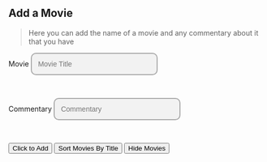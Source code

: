 ## Add a Movie
> Here you can add the name of a movie and any commentary about it that you have

<body>
<style>
custom-field input {
  border: 2px solid darkgrey;
  -webkit-appearance: none;
  -ms-appearance: none;
  -moz-appearance: none;
  appearance: none;
  background: #f2f2f2;
  padding: 12px;
  border-radius: 10px;
  width: 250px;
  font-size: 14px;
}
</style>
<style>
.center {
  margin: auto;
  width: 60%;
  border: 3px solid  #FFD133;
  padding: 10px;
}
.sortTitle {
  margin: auto;
  color: white;
  border: 3px solid  #FFC133;
  padding: 12px;
  margin-top: 30px;
  margin-bottom: 30px;
}
.movieBody {
  margin: auto;
  color: white;
  border: 3px solid  #FFC133;
  padding: 12px;
  width: 1000px;
  background: #f2f2f2;
}
img {
  width: 30px;
  height: 30px;
}
</style>
<form>
    <custom-field class="formBox">
        <label for="ftitle">Movie</label>
        <input type="text" id="ftitle" placeholder="Movie Title"/>
    </custom-field>
    <p>&nbsp;&nbsp;&nbsp;&nbsp;&nbsp;</p>
    <custom-field class="formBox">
        <label for="commentary">Commentary</label>
        <input type="text" id="commentary" placeholder="Commentary"/>
    </custom-field>
    <p>&nbsp;&nbsp;&nbsp;&nbsp;&nbsp;</p>
    <custom-field class="formBox">
        <button id="btn">Click to Add</button>
    </custom-field>
    <button onclick="logSort()">Sort Movies By Title</button>
    <button onclick="hideMovies()">Hide Movies</button>
</form>
<script>
    let movies = [];
    // example {id:1592304983049, title: 'Avengers: Endgame', commentary: 'good action scenes.'}
    const addMovie = (ev)=>{
        ev.preventDefault();  //stops the form submitting automatically
        create_movie()
        let movie = {
            DateID: Date.now(),
            ftitle: document.getElementById('ftitle').value,
            commentary: document.getElementById('commentary').value,
            likes: 0
        }
        movies.push(movie);
        document.forms[0].reset(); // to clear the form for the next entries
        console.warn('added' , {movies} ); // displays array in the console
        //saving to localStorage
        localStorage.setItem('MyMovieList', JSON.stringify(movies) );
        Addmovie()
    }
    document.addEventListener('DOMContentLoaded', ()=>{
        document.getElementById('btn').addEventListener('click', addMovie);
    });
    //Title
    const newTitle = document.createElement("H1");
    newTitle.innerText = '\xa0\xa0' + "Displayed below are your movies and commentary"
    document.body.appendChild(newTitle)
    // Creating Body
    var bodyDiv = document.createElement("div");
    document.body.appendChild(bodyDiv);
    bodyDiv.classList.add('movieBody');
    //Hide Movies
    function hideMovies() {
          event.preventDefault();
          removeAllChildNodes(bodyDiv);
          console.log(movies);
        }  
    // find
    function addLike(value) {
        for (var i=0;i<movies.length;i+=1) {
            if (movies[i].DateID === value) {
                movies[i].likes += 1
                console.log("Likes: " + movies[i].likes)
            }
            else {
                console.log("no")
            }
        }
    }
    function Addmovie() {
        var movieindex = movies.length - 1;
        console.log(movies[movieindex].ftitle);
        var image = document.createElement('img');
        image.src = 'images/like.png';
        const clone = image.cloneNode(true);
        const newDiv = document.createElement("div");
        newDiv.innerText = "Movie: " + movies[movieindex].ftitle + "\nComments: " + movies[movieindex].commentary + "\nLikes: " + movies[movieindex].likes + "\nClick to Like: "
        newDiv.appendChild(clone);
        bodyDiv.appendChild(newDiv);
        newDiv.addEventListener("click", function () {
         addLike(movies[movieindex].DateID);
        }); 
    }
    //Displaying Movies
    for (var i=0;i<movies.length;i+=1) {
        console.log(movies[i].ftitle); // shows each movie displayed in console
        var image = document.createElement('img');
        image.src = 'images/like.png';
        const clone = image.cloneNode(true);
        const newDiv = document.createElement("div");
        newDiv.innerText = "Movie: " + movies[i].ftitle + "\nComments: " + movies[i].commentary + "\n Likes: " + movies[i].likes + "\nClick to Like: "
        newDiv.appendChild(clone);
        bodyDiv.appendChild(newDiv);
        newDiv.addEventListener("click", function () {
         addLike(movies[i].DateID);
        }); 
    }
    function sortMovies(array, key) {
            event.preventDefault();
            return array.sort((a, b) => {
              const movieA = a[key].toUpperCase();
              const movieB = b[key].toUpperCase();
              if (movieA < movieB) {
                return -1;
              }
              if (movieA > movieB) {
                return 1;
              }
              return 0;
            });
          }
        function removeAllChildNodes(parent) {
            event.preventDefault();
            while (parent.firstChild) {
            parent.removeChild(parent.firstChild);
         }
        } 
          function logSort() {
            event.preventDefault();
            hideMovies();    
            // Sort the array of dictionaries by the 'ftitle' 
            var sortedData = sortMovies(movies, 'ftitle');        
            // Display the sorted data in the console
            console.log(sortedData);  
            const titleDiv = document.createElement("div");
                titleDiv.classList.add('sortTitle'); 
                titleDiv.innerText = "Sorted Movies Displayed Below:"
                bodyDiv.appendChild(titleDiv);
            for (var i=0;i<movies.length;i+=1) {
                  console.log(movies[i].ftitle); // shows each movie displayed in console
                var image = document.createElement('img');
                image.src = 'images/like.png';
                const clone = image.cloneNode(true);
                const sortDiv = document.createElement("div");
                sortDiv.innerText = "Movie: " + movies[i].ftitle + "\nComments: " + movies[i].commentary + "\n Likes: " + movies[i].likes + "\nClick to Like: "
                sortDiv.appendChild(clone)
                bodyDiv.appendChild(sortDiv)
                sortDiv.addEventListener("click", function () {
                addLike(movies[i].DateID);
                }); 
              }
            }
</script>
<script>
    const url = "https://kkcbal.duckdns.org/api/movies" //replace with api link
    const create_fetch = url + '/create';
    const read_fetch = url + '/';
    read_movie()
    //
    function read_movie() {
        // prepare fetch options
        const read_options = {
            method: 'GET', // *GET, POST, PUT, DELETE, etc.
            mode: 'cors', // no-cors, *cors, same-origin
            cache: 'default', // *default, no-cache, reload, force-cache, only-if-cached
            credentials: 'omit', // include, *same-origin, omit
            headers: {
                'Content-Type': 'application/json'
            },
        };
        // fetch the data from API
        fetch(read_fetch, read_options)
            // response is a RESTful "promise" on any successful fetch
            .then(response => {
            // check for response errors
                if (response.status !== 200) {
                    const errorMsg = 'Database read error: ' + response.status;
                    console.log(errorMsg);
                    newDiv.innerHTML = errorMsg;
                    bodyDiv.appendChild(newDiv)
                    return;
                }
            // valid response will have json data
                response.json().then(data => {
                    console.log(data);
                    //data.sort(function(a, b){return a.time - b.time})
                    //console.log(data);
                    for (let row in data) {
                        console.log(data[row]);
                        movies.push(data[row])
                        add_row(data[row]);
                    }
                })
            })
        // catch fetch errors (ie ACCESS to server blocked)
            .catch(err => {
                console.error(err);
                const newDiv = document.createElement("div");
                newDiv.innerHTML = err;
                bodyDiv.appendChild(newDiv)
            });
    }
    //
    function add_row(data) {
        const newDiv = document.createElement("div");
        // obtain data that is specific to the API
        newDiv.innerHTML = "Movie: " + data.ftitle + "<br>Comments: " + data.commentary
        // add HTML to container
        bodyDiv.appendChild(newDiv)
    }
    //
    function create_movie(){
        const body = {
            DateID: Date.now(),
            ftitle: document.getElementById('ftitle').value,
            commentary: document.getElementById("commentary").value,
            likes: 0
        };
        const requestOptions = {
            method: 'POST',
            mode: 'no-cors',
            body: JSON.stringify(body),
            headers: {
                "content-type": "application/json",
                'Authorization': 'Bearer my-token',
            },
        };
        // URL for Create API
        // Fetch API call to the database to create a new user
        fetch(create_fetch, requestOptions)
            .then(response => {
            // trap error response from Web API
                if (response.status !== 200) {
                    const errorMsg = 'Database create error: ' + response.status;
                    console.log(errorMsg);
<<<<<<< HEAD
                    const newDiv = document.createElement("div");
=======
                    const newDiv = document.createElement("div")
>>>>>>> f691f475c31cb2778764cbfec28ee02ceca17568
                    newDiv.innerHTML = errorMsg;
                    bodyDiv.appendChild(newDiv)
                    return;
                }
            // response contains valid result
                response.json().then(data => {
                    console.log(data);
                    //add a table row for the new/created userid
                    add_row(data);
                })
            })
    }
</script>
</body>